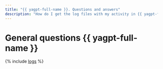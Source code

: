 ```yaml
---
title: "{{ yagpt-full-name }}. Questions and answers"
description: "How do I get the log files with my activity in {{ yagpt-full-name }}? Find the answer to this and other questions in this article."
---
```


# General questions {{ yagpt-full-name }}

{% include [logs](../../_qa/logs.md) %}
